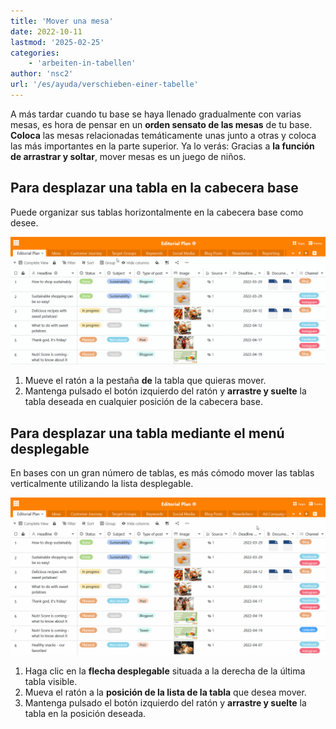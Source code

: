 ```yaml
---
title: 'Mover una mesa'
date: 2022-10-11
lastmod: '2025-02-25'
categories:
    - 'arbeiten-in-tabellen'
author: 'nsc2'
url: '/es/ayuda/verschieben-einer-tabelle'
---
```


A más tardar cuando tu base se haya llenado gradualmente con varias mesas, es hora de pensar en un **orden sensato de las mesas** de tu base. **Coloca** las mesas relacionadas temáticamente unas junto a otras y coloca las más importantes en la parte superior. Ya lo verás: Gracias a **la función de arrastrar y soltar**, mover mesas es un juego de niños.

## Para desplazar una tabla en la cabecera base

Puede organizar sus tablas horizontalmente en la cabecera base como desee.

![Mover tablas en la cabecera base](images/Tabellen-im-Base-Header-verschieben.gif)

1. Mueve el ratón a la pestaña **de** la tabla que quieras mover.
2. Mantenga pulsado el botón izquierdo del ratón y **arrastre y suelte** la tabla deseada en cualquier posición de la cabecera base.

## Para desplazar una tabla mediante el menú desplegable

En bases con un gran número de tablas, es más cómodo mover las tablas verticalmente utilizando la lista desplegable.

![Mover tablas mediante el menú desplegable](images/Tabellen-ueber-das-Drop-down-Menue-verschieben.gif)

1. Haga clic en la **flecha desplegable** situada a la derecha de la última tabla visible.
2. Mueva el ratón a la **posición de la lista de la tabla** que desea mover.
3. Mantenga pulsado el botón izquierdo del ratón y **arrastre y suelte** la tabla en la posición deseada.
